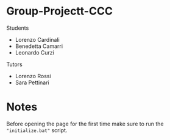 # Group-Projectt-CCC

Students

- Lorenzo Cardinali
- Benedetta Camarri
- Leonardo Curzi

Tutors

- Lorenzo Rossi
- Sara Pettinari

# Notes

Before opening the page for the first time make sure to run the `"initialize.bat"` script.